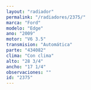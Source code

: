 ```yaml
---
layout: "radiador"
permalink: "/radiadores/2375/"
marca: "Ford"
modelo: "Edge"
ano: "2009"
motor: "V6 3.5"
transmision: "Automática"
parte: "434082"
clima: "Con clima"
alto: "28 3/4"
ancho: "17 1/4"
observaciones: ""
id: "2375"
---
```


